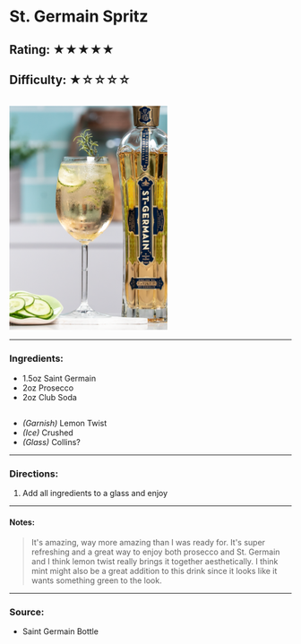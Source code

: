 # St. Germain Spritz

## Rating: ★★★★★
## Difficulty: ★☆☆☆☆

<br>

<img src="../Images/stgermain_spritz.png" alt="" height="400">

<br>

---

### Ingredients:

* 1.5oz Saint Germain
* 2oz Prosecco
* 2oz Club Soda
##
* *(Garnish)* Lemon Twist
* *(Ice)* Crushed
* *(Glass)* Collins?

---

### Directions:
1. Add all ingredients to a glass and enjoy
---

#### Notes:
> It's amazing, way more amazing than I was ready for. It's super refreshing and a great way to enjoy both prosecco and St. Germain and I think lemon twist really brings it together aesthetically. I think mint might also be a great addition to this drink since it looks like it wants something green to the look.

---

### Source:
* Saint Germain Bottle